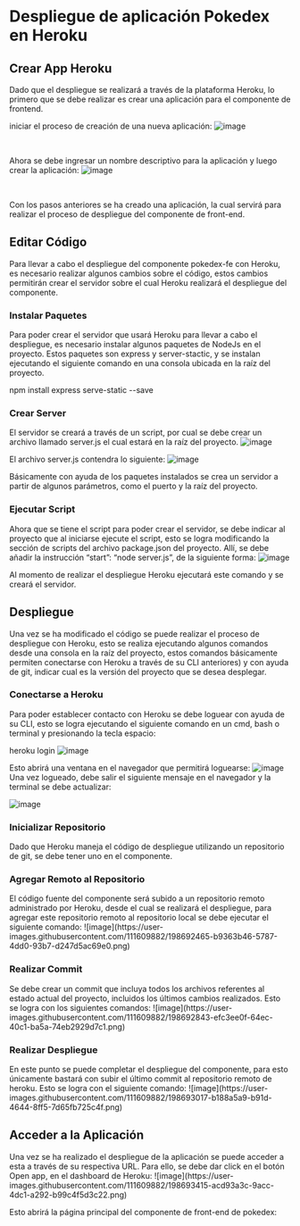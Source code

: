 <h1>Despliegue de aplicación Pokedex en Heroku</h1>

<h2>Crear App Heroku</h2>

Dado que el despliegue se realizará a través de la plataforma Heroku, lo primero que se debe realizar es crear una aplicación para el componente de frontend.

iniciar el proceso de creación de una nueva aplicación:
![image](https://user-images.githubusercontent.com/111609882/198682561-4997c009-2ac0-490d-8d02-05269d528980.png)

<br>

Ahora se debe ingresar un nombre descriptivo para la aplicación y luego crear la aplicación:
![image](https://user-images.githubusercontent.com/111609882/198683008-62475d9f-c7aa-409d-8b88-10435696f5c5.png)

<br>

Con los pasos anteriores se ha creado una aplicación, la cual servirá para realizar el proceso de despliegue del componente de front-end.

<h2>Editar Código</h2>
Para llevar a cabo el despliegue del componente pokedex-fe con Heroku, es necesario realizar algunos cambios sobre el código, estos cambios permitirán crear el servidor sobre el cual Heroku realizará el despliegue del componente.

<h3>Instalar Paquetes</h3>

Para poder crear el servidor que usará Heroku para llevar a cabo el despliegue, es necesario instalar algunos paquetes de NodeJs en el proyecto. Estos paquetes son express y server-stactic, y se instalan ejecutando el siguiente comando en una consola ubicada en la raíz del proyecto.

npm install express serve-static --save

<h3>Crear Server</h3>

El servidor se creará a través de un script, por cual se debe crear un archivo llamado server.js el cual estará en la raíz del proyecto.
![image](https://user-images.githubusercontent.com/111609882/198686168-e38616cc-bcb4-40c8-b57c-9c53e0e1bc92.png)
<br>

El archivo server.js contendra lo siguiente:
![image](https://user-images.githubusercontent.com/111609882/198689797-02227444-00d7-489f-9992-8dc707ca9c98.png)

Básicamente con ayuda de los paquetes instalados se crea un servidor a partir de algunos parámetros, como el puerto y la raíz del proyecto.

<h3>Ejecutar Script</h3>

Ahora que se tiene el script para poder crear el servidor, se debe indicar al proyecto que al iniciarse ejecute el script, esto se logra modificando la sección de scripts del archivo package.json del proyecto. Allí, se debe añadir la instrucción “start”: “node server.js”, de la siguiente forma:
![image](https://user-images.githubusercontent.com/111609882/198691446-162d5968-129b-41ca-bfb0-1c676c7ca7e5.png)


Al momento de realizar el despliegue Heroku ejecutará este comando y se creará el servidor.

<h2>Despliegue</h2>

Una vez se ha modificado el código se puede realizar el proceso de despliegue con Heroku, esto se realiza ejecutando algunos comandos desde una consola en la raíz del proyecto, estos comandos básicamente permiten conectarse con Heroku a través de su CLI anteriores) y con ayuda de git, indicar cual es la versión del proyecto que se desea desplegar.

<h3>Conectarse a Heroku</h3>

Para poder establecer contacto con Heroku se debe loguear con ayuda de su CLI, esto se logra ejecutando el siguiente comando en un cmd, bash o terminal y presionando la tecla espacio:

heroku login
![image](https://user-images.githubusercontent.com/111609882/198691789-88493f80-9e7e-43f0-b3c8-9ca3e5aee7a9.png)


Esto abrirá una ventana en el navegador que permitirá loguearse:
![image](https://user-images.githubusercontent.com/111609882/198691748-e197fa04-eaff-4cd1-8d7b-db910a95b4d2.png)
Una vez logueado, debe salir el siguiente mensaje en el navegador y la terminal se debe actualizar:

![image](https://user-images.githubusercontent.com/111609882/198691951-0250ac3c-d199-4bfa-b0f4-0fbb20724ef3.png)

<h3>Inicializar Repositorio</h3>
Dado que Heroku maneja el código de despliegue utilizando un repositorio de git, se debe tener uno en el componente.

<h3>Agregar Remoto al Repositorio</h3>
El código fuente del componente será subido a un repositorio remoto administrado por Heroku, desde el cual se realizará el despliegue, para agregar este repositorio remoto al repositorio local se debe ejecutar el siguiente comando:
![image](https://user-images.githubusercontent.com/111609882/198692465-b9363b46-5787-4dd0-93b7-d247d5ac69e0.png)

<h3>Realizar Commit</h3>
Se debe crear un commit que incluya todos los archivos referentes al estado actual del proyecto, incluidos los últimos cambios realizados. Esto se logra con los siguientes comandos:
![image](https://user-images.githubusercontent.com/111609882/198692843-efc3ee0f-64ec-40c1-ba5a-74eb2929d7c1.png)

<h3>Realizar Despliegue</h3>
En este punto se puede completar el despliegue del componente, para esto únicamente bastará con subir el último commit al repositorio remoto de heroku. Esto se logra con el siguiente comando:
![image](https://user-images.githubusercontent.com/111609882/198693017-b188a5a9-b91d-4644-8ff5-7d65fb725c4f.png)

<h2>Acceder a la Aplicación</h2>
Una vez se ha realizado el despliegue de la aplicación se puede acceder a esta a través de su respectiva URL. Para ello, se debe dar click en el botón Open app, en el dashboard de Heroku:
![image](https://user-images.githubusercontent.com/111609882/198693415-acd93a3c-9acc-4dc1-a292-b99c4f5d3c22.png)

Esto abrirá la página principal del componente de front-end de pokedex:



